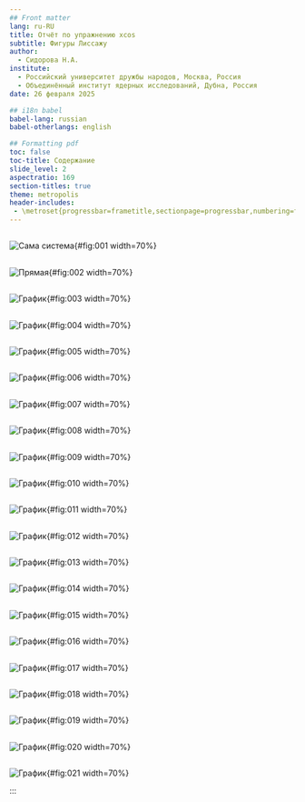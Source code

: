 ```yaml
---
## Front matter
lang: ru-RU
title: Отчёт по упражнению xcos
subtitle: Фигуры Лиссажу
author:
  - Сидорова Н.А.
institute:
  - Российский университет дружбы народов, Москва, Россия
  - Объединённый институт ядерных исследований, Дубна, Россия
date: 26 февраля 2025

## i18n babel
babel-lang: russian
babel-otherlangs: english

## Formatting pdf
toc: false
toc-title: Содержание
slide_level: 2
aspectratio: 169
section-titles: true
theme: metropolis
header-includes:
 - \metroset{progressbar=frametitle,sectionpage=progressbar,numbering=fraction}
---
```



##

![Сама система](image/1.jpg){#fig:001 width=70%}

##

![Прямая](image/2.jpg){#fig:002 width=70%}

##

![График](image/3.jpg){#fig:003 width=70%}

##

![График](image/4.jpg){#fig:004 width=70%}

##

![График](image/5.jpg){#fig:005 width=70%}

##

![График](image/6.jpg){#fig:006 width=70%}

##

![График](image/7.jpg){#fig:007 width=70%}

##

![График](image/8.jpg){#fig:008 width=70%}

##

![График](image/9.jpg){#fig:009 width=70%}

##

![График](image/10.jpg){#fig:010 width=70%}

##

![График](image/11.jpg){#fig:011 width=70%}

##

![График](image/12.jpg){#fig:012 width=70%}

##

![График](image/13.jpg){#fig:013 width=70%}

##

![График](image/14.jpg){#fig:014 width=70%}

##

![График](image/15.jpg){#fig:015 width=70%}

##

![График](image/16.jpg){#fig:016 width=70%}

##

![График](image/17.jpg){#fig:017 width=70%}

##

![График](image/18.jpg){#fig:018 width=70%}

##

![График](image/19.jpg){#fig:019 width=70%}

##

![График](image/20.jpg){#fig:020 width=70%}

##

![График](image/21.jpg){#fig:021 width=70%}

:::

